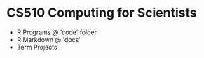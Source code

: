 # CS510 Computing for Scientists
- R Programs @ 'code' folder
- R Markdown @ 'docs' 
- Term Projects 
